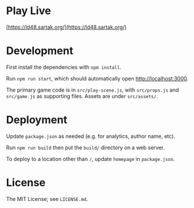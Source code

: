 <!--[![NAME](https://github.com/sartak/jumpcoins/blob/master/src/assets/ld-cover.png?raw=true)](https://ld48.sartak.org/)-->

# Play Live

[https://ld48.sartak.org/](https://ld48.sartak.org/)

# Development

First install the dependencies with `npm install`.

Run `npm run start`, which should automatically open
[http://localhost:3000](http://localhost:3000).

The primary game code is in `src/play-scene.js`, with `src/props.js` and
`src/game.js` as supporting files. Assets are under `src/assets/`.

# Deployment

Update `package.json` as needed (e.g. for analytics, author name, etc).

Run `npm run build` then put the `build/` directory on a web server.

To deploy to a location other than `/`, update `homepage` in `package.json`.

# License

The MIT License; see `LICENSE.md`.

